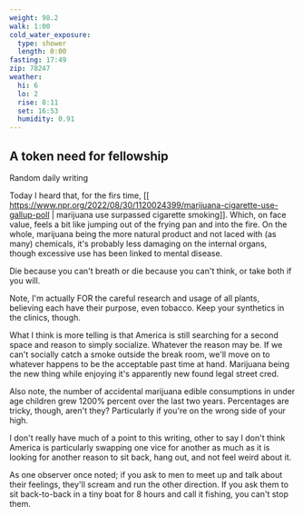 ```yaml
---
weight: 98.2
walk: 1:00
cold_water_exposure:
  type: shower
  length: 0:00
fasting: 17:49
zip: 78247
weather:
  hi: 6
  lo: 2
  rise: 8:11
  set: 16:53
  humidity: 0.91
---
```


## A token need for fellowship
Random daily writing

Today I heard that, for the firs time, [[ https://www.npr.org/2022/08/30/1120024399/marijuana-cigarette-use-gallup-poll | marijuana use surpassed cigarette smoking]]. Which, on face value, feels a bit like jumping out of the frying pan and into the fire. On the whole, marijuana being the more natural product and not laced with (as many) chemicals, it's probably less damaging on the internal organs, though excessive use has been linked to mental disease.

Die because you can't breath or die because you can't think, or take both if you will.

Note, I'm actually FOR the careful research and usage of all plants, believing each have their purpose, even tobacco. Keep your synthetics in the clinics, though. 

What I think is more telling is that America is still searching for a second space and reason to simply socialize. Whatever the reason may be. If we can't socially catch a smoke outside the break room, we'll move on to whatever happens to be the acceptable past time at hand. Marijuana being the new thing while enjoying it's apparently new found legal street cred.

Also note, the number of accidental marijuana edible consumptions in under age children grew 1200% percent over the last two years. Percentages are tricky, though, aren't they? Particularly if you're on the wrong side of your high.

I don't really have much of a point to this writing, other to say I don't think America is particularly swapping one vice for another as much as it is looking for another reason to sit back, hang out, and not feel weird about it.

As one observer once noted; if you ask to men to meet up and talk about their feelings, they'll scream and run the other direction. If you ask them to sit back-to-back in a tiny boat for 8 hours and call it fishing, you can't stop them.

